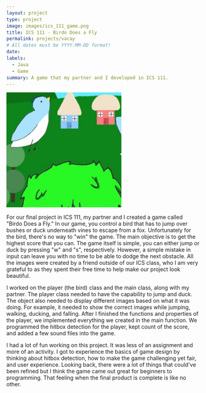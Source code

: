 ```yaml
---
layout: project
type: project
image: images/ics_111_game.png
title: ICS 111 - Birdo Does a Fly
permalink: projects/vacay
# All dates must be YYYY-MM-DD format!
date: 
labels:
  - Java
  - Game
summary: A game that my partner and I developed in ICS 111.
---
```


<img class="ui medium right floated rounded image" src="../images/ics_111_game.png">

For our final project in ICS 111, my partner and I created a game called "Birdo Does a Fly."  In our game, you control a bird that has to jump over bushes or duck underneath vines to escape from a fox.  Unfortunately for the bird, there's no way to "win" the game.  The main objective is to get the highest score that you can.  The game itself is simple, you can either jump or duck by pressing "w" and "s", respectively.  However, a simple mistake in input can leave you with no time to be able to dodge the next obstacle.  All the images were created by a friend outside of our ICS class, who I am very grateful to as they spent their free time to help make our project look beautiful.

I worked on the player (the bird) class and the main class, along with my partner.  The player class needed to have the capability to jump and duck.  The object also needed to display different images based on what it was doing.  For example, it needed to show the correct images while jumping, walking, ducking, and falling.  After I finished the functions and properties of the player, we implemented everything we created in the main function.  We programmed the hitbox detection for the player, kept count of the score, and added a few sound files into the game.

I had a lot of fun working on this project.  It was less of an assignment and more of an activity.  I got to experience the basics of game design by thinking about hitbox detection, how to make the game challenging yet fair, and user experience.  Looking back, there were a lot of things that could've been refined but I think the game came out great for beginners to programming.  That feeling when the final product is complete is like no other.

